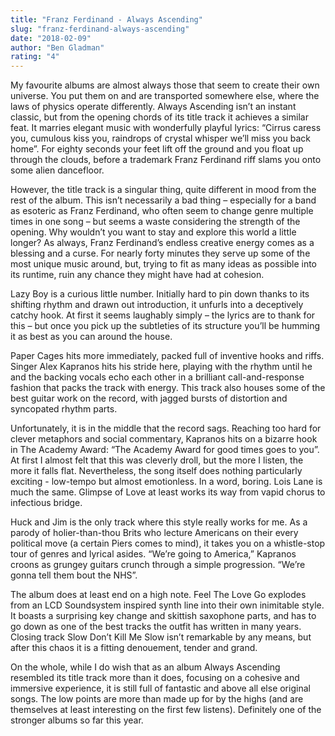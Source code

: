 ```yaml
---
title: "Franz Ferdinand - Always Ascending"
slug: "franz-ferdinand-always-ascending"
date: "2018-02-09"
author: "Ben Gladman"
rating: "4"
---
```


My favourite albums are almost always those that seem to create their own universe. You put them on and are transported somewhere else, where the laws of physics operate differently. Always Ascending isn’t an instant classic, but from the opening chords of its title track it achieves a similar feat. It marries elegant music with wonderfully playful lyrics: “Cirrus caress you, cumulous kiss you, raindrops of crystal whisper we’ll miss you back home”. For eighty seconds your feet lift off the ground and you float up through the clouds, before a trademark Franz Ferdinand riff slams you onto some alien dancefloor.

However, the title track is a singular thing, quite different in mood from the rest of the album. This isn’t necessarily a bad thing – especially for a band as esoteric as Franz Ferdinand, who often seem to change genre multiple times in one song – but seems a waste considering the strength of the opening. Why wouldn’t you want to stay and explore this world a little longer? As always, Franz Ferdinand’s endless creative energy comes as a blessing and a curse. For nearly forty minutes they serve up some of the most unique music around, but, trying to fit as many ideas as possible into its runtime, ruin any chance they might have had at cohesion.

Lazy Boy is a curious little number. Initially hard to pin down thanks to its shifting rhythm and drawn out introduction, it unfurls into a deceptively catchy hook. At first it seems laughably simply – the lyrics are to thank for this – but once you pick up the subtleties of its structure you’ll be humming it as best as you can around the house.

Paper Cages hits more immediately, packed full of inventive hooks and riffs. Singer Alex Kapranos hits his stride here, playing with the rhythm until he and the backing vocals echo each other in a brilliant call-and-response fashion that packs the track with energy. This track also houses some of the best guitar work on the record, with jagged bursts of distortion and syncopated rhythm parts.

Unfortunately, it is in the middle that the record sags. Reaching too hard for clever metaphors and social commentary, Kapranos hits on a bizarre hook in The Academy Award: “The Academy Award for good times goes to you”. At first I almost felt that this was cleverly droll, but the more I listen, the more it falls flat. Nevertheless, the song itself does nothing particularly exciting - low-tempo but almost emotionless. In a word, boring. Lois Lane is much the same. Glimpse of Love at least works its way from vapid chorus to infectious bridge.

Huck and Jim is the only track where this style really works for me. As a parody of holier-than-thou Brits who lecture Americans on their every political move (a certain Piers comes to mind), it takes you on a whistle-stop tour of genres and lyrical asides. “We’re going to America,” Kapranos croons as grungey guitars crunch through a simple progression. “We’re gonna tell them bout the NHS”.

The album does at least end on a high note. Feel The Love Go explodes from an LCD Soundsystem inspired synth line into their own inimitable style. It boasts a surprising key change and skittish saxophone parts, and has to go down as one of the best tracks the outfit has written in many years. Closing track Slow Don’t Kill Me Slow isn’t remarkable by any means, but after this chaos it is a fitting denouement, tender and grand.

On the whole, while I do wish that as an album Always Ascending resembled its title track more than it does, focusing on a cohesive and immersive experience, it is still full of fantastic and above all else original songs. The low points are more than made up for by the highs (and are themselves at least interesting on the first few listens). Definitely one of the stronger albums so far this year.
